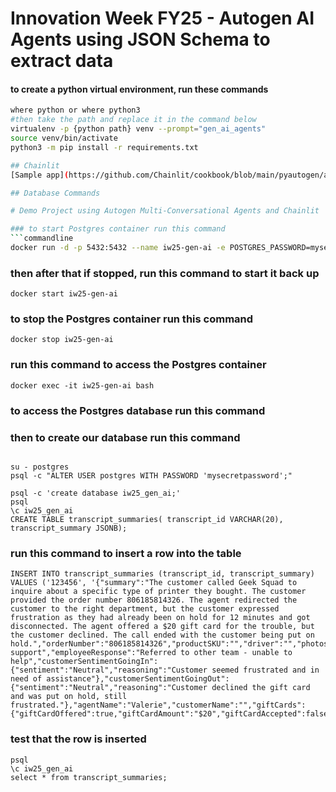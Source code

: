 # Innovation Week FY25 - Autogen AI Agents using JSON Schema to extract data

#### to create a python virtual environment, run these commands 
```bash
where python or where python3
#then take the path and replace it in the command below
virtualenv -p {python path} venv --prompt="gen_ai_agents"
source venv/bin/activate
python3 -m pip install -r requirements.txt

## Chainlit
[Sample app](https://github.com/Chainlit/cookbook/blob/main/pyautogen/app.py)

## Database Commands

# Demo Project using Autogen Multi-Conversational Agents and Chainlit

### to start Postgres container run this command
```commandline
docker run -d -p 5432:5432 --name iw25-gen-ai -e POSTGRES_PASSWORD=mysecretpassword postgres
```
### then after that if stopped, run this command to start it back up
```commandline
docker start iw25-gen-ai
```

### to stop the Postgres container run this command
```commandline
docker stop iw25-gen-ai
```
### run this command to access the Postgres container
```commandline
docker exec -it iw25-gen-ai bash
```

### to access the Postgres database run this command
### then to create our database run this command
```commandline

su - postgres
psql -c "ALTER USER postgres WITH PASSWORD 'mysecretpassword';"

psql -c 'create database iw25_gen_ai;'
psql
\c iw25_gen_ai
CREATE TABLE transcript_summaries( transcript_id VARCHAR(20), transcript_summary JSONB);
```

### run this command to insert a row into the table
```commandline
INSERT INTO transcript_summaries (transcript_id, transcript_summary) VALUES ('123456', '{"summary":"The customer called Geek Squad to inquire about a specific type of printer they bought. The customer provided the order number 806185814326. The agent redirected the customer to the right department, but the customer expressed frustration as they had already been on hold for 12 minutes and got disconnected. The agent offered a $20 gift card for the trouble, but the customer declined. The call ended with the customer being put on hold.","orderNumber":"806185814326","productSKU":"","driver":"","photos":false,"agentCall":false,"contactType":"Phone","productSafetyFlag":false,"customerNeed":"Technical support","employeeResponse":"Referred to other team - unable to help","customerSentimentGoingIn":{"sentiment":"Neutral","reasoning":"Customer seemed frustrated and in need of assistance"},"customerSentimentGoingOut":{"sentiment":"Neutral","reasoning":"Customer declined the gift card and was put on hold, still frustrated."},"agentName":"Valerie","customerName":"","giftCards":{"giftCardOffered":true,"giftCardAmount":"$20","giftCardAccepted":false}}');
```

### test that the row is inserted
```commandline
psql
\c iw25_gen_ai
select * from transcript_summaries;

```
